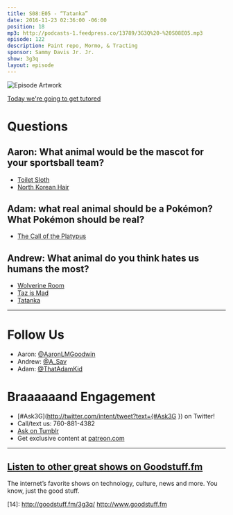 ```yaml
---
title: S08:E05 - “Tatanka”
date: 2016-11-23 02:36:00 -06:00
position: 18
mp3: http://podcasts-1.feedpress.co/13789/3G3Q%20-%20S08E05.mp3
episode: 122
description: Paint repo, Mormo, & Tracting
sponsor: Sammy Davis Jr. Jr.
show: 3g3q
layout: episode
---
```


![Episode Artwork][1]

[Today we're going to get tutored][2]

# Questions

## Aaron: What animal would be the mascot for your sportsball team?

* [Toilet Sloth][3]
* [North Korean Hair][4]

## Adam: what real animal should be a Pokémon? What Pokémon should be real?

* [The Call of the Platypus][5]

## Andrew: What animal do you think hates us humans the most?

* [Wolverine Room][6]
* [Taz is Mad][7]
* [Tatanka][8]

***

# Follow Us
* Aaron: [@AaronLMGoodwin](http://twitter.com/aaronlmgoodwin)
* Andrew: [@A_Sav](http://twitter.com/a_sav)
* Adam: [@ThatAdamKid](http://twitter.com/thatadamkid)

# Braaaaaand Engagement
* [#Ask3G](http://twitter.com/intent/tweet?text={#Ask3G }) on Twitter!
* Call/text us: 760-881-4382
* [Ask on Tumblr](http://3g3q.co/ask)
* Get exclusive content at [patreon.com](http://www.patreon.com/3g3q)

***

## [Listen to other great shows on Goodstuff.fm](http://goodstuff.fm/)
The internet’s favorite shows on technology, culture, news and more. You know, just the good stuff.

[1]: http://l.gdwn.co/1jRBR.jpg
[2]: http://l.gdwn.co/10PVA
[3]: http://news.bbc.co.uk/earth/hi/earth_news/newsid_8659000/8659239.stm
[4]: http://l.gdwn.co/1sMc.jpg
[5]: https://www.youtube.com/watch?v=dsd7ZfdZcNU
[6]: http://goodstuff.fm/3g3q/35#t=49:18
[7]: https://youtu.be/lMaIVaiCHDM
[8]: https://en.wikipedia.org/wiki/Tatanka
[9]: http://twitter.com/aaronlmgoodwin
[10]: http://twitter.com/a_sav
[11]: http://twitter.com/thatadamkid
[12]: http://3g3q.co/ask
[13]: http://www.patreon.com/3g3q
[14]: http://goodstuff.fm/3g3q/ http://www.goodstuff.fm
